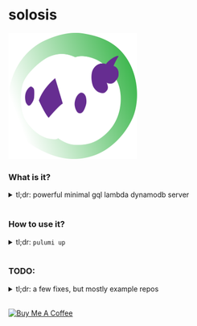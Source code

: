 # solosis

[<img src="solosis.svg?sanitize=true" height=250>]()

### What is it?
<details>
  <summary>
    tl;dr: powerful minimal gql lambda dynamodb server
  </summary>
  <br />

Click **Use this template**, and after one `pulumi up` you'll have the bleeding edge of apollo federation lambda microservices.

So many things today don't help the end user get it deployed; this project makes that the front-and-center goal. Pulumi will deploy to your AWS account and will expand your world by giving you access to a powerful set of tools.

Soon `duosion` will be about, and handle the federation; but for now, this is an **extremely usable** repo, able to spin up a GQL interface connected to a database with things like schemas, auth integrations, a kindly 1-dependency wrapper around dynamodb, eslinting guidelines, typescript, and good tests.

</details>
<br/>

### How to use it?
<details>
  <summary>
    tl;dr: <code>pulumi up</code>
  </summary>
  <br />

#### STEPS
- fork it
- *(probably)* brew install pulumi
- `npm ci`
- `pulumi login`
- `pulumi config set --secret token "some new secret token"` *(don't want to keep the same token I've set, i don't think it'll even let you)*
- `pulumi up`

That will output the URL you've deployed the service to in AWS! EXCITING!!!

Then you can start by modifying things and actually make it descriptive! `Things` is a terrible database name, and a `thing` is so generic that it's impossible to know what to expect. Just start bashing away, you can even point a frontend at it, and have a beautiful working backend seconds after getting started!

#### THE PULUMI THAT GOT THIS STARTED
```sh
pulumi config set aws:region ap-southeast-2
pulumi config set cloud:provider aws
pulumi config set tableName items
pulumi config set --secret token something-extra-secret
pulumi up
```

If you want more, all you have to do is learn a bit more about what you want. But `pulumi` refuses to handle some of the conventions that `serverless` has done in the past. That means you're seeing low level access to AWS api methods in javascript, but it is rounding out the rough edges.

It ends up being quite easy to use and to parse.


### CHOICES THAT HAVE BEEN MADE
1. assuming all items within will have a `hashKey` that isn't unique, and an `id` that is. This means we're assuming most gets will be for a small list of items related to a `userId` or something similar *(implemented in this example repo as an `x-user-id` header that is put into context as `hashKey`)*
1. replacing CD complexity for `graphql-shield`
    - instead of doing things like putting this behind a private VPC subnet, I've decided to have a very basic auth `x-auth-token` header that is checked against requests. That means these apis will remain accessible to anyone that knows the token you set. But that's actually an amazing thing; that means you can test the service **fully** before implementing the gateway, and even after you've done so. The `x-auth-token` header that you send through in your requests can just be added to the federation gateway, and you'll have secure apis **and** the ability to test changes in your microservices.
1. replacing DB string complexity with an [ORM](https://www.npmjs.com/package/@brightsole/sleep-talk)
    - Dynamodb is complicated, like, quite complicated. I was more comfortable with the much more object-like syntax used by `mongodb` and other modern databases. I wrote a couple hundred lines of code to make it appear the same on the outside. I found dynamodb syntax to be full of gotchas like reserved keywords and funky wording. I didn't want to make the end user learn yet another database syntax; the least fun part of any service.
1. There are, as yet, no schemas beyond those defined by `graphql`. I suspect I'll be adding `yup` soon so you can have identical frontend & backend schema validation.

</details>
<br/>

### TODO:
<details>
<summary>tl;dr: a few fixes, but mostly example repos</summary>
<br />

  1. fix graphql shield *(it's denying the very basic auth i want it to do)*
  1. create a forked version that handles auth token generation
  1. emit events for every action that is undertaken *(for consumption by amazon eventstream)*

</details>
<br/>

<a href="https://www.buymeacoffee.com/Ao9uzMG" target="_blank"><img src="https://cdn.buymeacoffee.com/buttons/v2/default-violet.png" alt="Buy Me A Coffee" style="height: 60px !important;width: 217px !important;" ></a>
